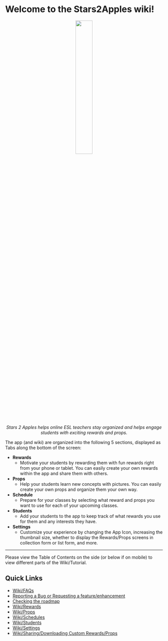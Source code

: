 # Welcome to the Stars2Apples wiki!

<p align="center">
  <img src="https://user-images.githubusercontent.com/18663382/126724762-876953ba-f26e-4167-860e-c3c1c967eea6.png" width=33%><br/>
  <em>Stars 2 Apples helps online ESL teachers stay organized and helps engage students with exciting rewards and props.</em>
</p>

The app (and wiki) are organized into the following 5 sections, displayed as Tabs along the bottom of the screen:
* **Rewards**
   * Motivate your students by rewarding them with fun rewards right from your phone or tablet. You can easily create your own rewards within the app and share them with others.
* **Props**
   * Help your students learn new concepts with pictures. You can easily create your own props and organize them your own way.
* **Schedule**
   * Prepare for your classes by selecting what reward and props you want to use for each of your upcoming classes.
* **Students**
   * Add your students to the app to keep track of what rewards you use for them and any interests they have.
* **Settings**
   * Customize your experience by changing the App Icon, increasing the thumbnail size, whether to display the Rewards/Props screens in collection form or list form, and more.

***

Please view the Table of Contents on the side (or below if on mobile) to view different parts of the Wiki/Tutorial.

## Quick Links

- [Wiki/FAQs](Z.01-FAQs)
- [Reporting a Bug or Requesting a feature/enhancement](https://github.com/Stars2Apples/Support/issues)
- [Checking the roadmap](https://github.com/Stars2Apples/Support/projects/4)
- [Wiki/Rewards](A.01-Rewards)
- [Wiki/Props](B.01-Props)
- [Wiki/Schedules](C.01-Schedules)
- [Wiki/Students](D.01-Students)
- [Wiki/Settings](E.01-Settings)
- [Wiki/Sharing/Downloading Custom Rewards/Props](K.01-Sharing-and-Downloading-Custom-Rewards-and-Props)